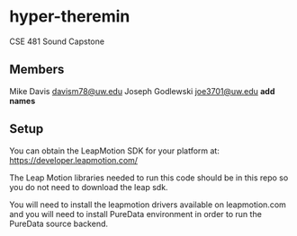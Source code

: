 hyper-theremin
==============

CSE 481 Sound Capstone

Members
-------
Mike Davis davism78@uw.edu
Joseph Godlewski joe3701@uw.edu
**add names**

Setup
-----
You can obtain the LeapMotion SDK for your platform at: https://developer.leapmotion.com/

The Leap Motion libraries needed to run this code should be in this repo so you do not need
to download the leap sdk.

You will need to install the leapmotion drivers available on leapmotion.com and you will need to install
PureData environment in order to run the PureData source backend.
